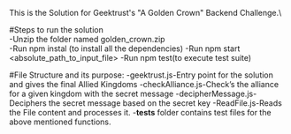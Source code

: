 This is the Solution for Geektrust's "A Golden Crown" Backend Challenge.\

#Steps to run the solution\
 -Unzip the folder named golden_crown.zip\
  -Run npm instal (to install all the dependencies)
  -Run npm start <absolute_path_to_input_file>
  -Run npm test(to execute test suite)
  
#File Structure and its purpose:
  -geektrust.js-Entry point for the solution and gives the final Allied Kingdoms
  -checkAlliance.js-Check’s the alliance for a given kingdom with the secret message
  -decipherMessage.js-Deciphers the secret message based on the secret key
  -ReadFile.js-Reads the File content and processes it.
  -__tests__ folder contains test files for the above mentioned functions.

